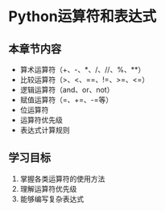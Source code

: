 # Python运算符和表达式

## 本章节内容
- 算术运算符（+、-、*、/、//、%、**）
- 比较运算符（>、<、==、!=、>=、<=）
- 逻辑运算符（and、or、not）
- 赋值运算符（=、+=、-=等）
- 位运算符
- 运算符优先级
- 表达式计算规则

## 学习目标
1. 掌握各类运算符的使用方法
2. 理解运算符优先级
3. 能够编写复杂表达式